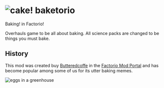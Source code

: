 # ![cake!](https://github.com/jeinstei/baketorio/blob/50524bdb629312d64bb3a55e89dc78152fd84869/graphics/baking_tech.png) baketorio

Baking! in Factorio!

Overhauls game to be all about baking. All science packs are changed to be things you must bake.

## History

This mod was created buy [Butteredcoffe](https://mods.factorio.com/user/butteredcoffe) in the [Factorio Mod Portal](https://mods.factorio.com/mod/baketorio) and has become popular among some of us for its utter baking memes.

![eggs in a greenhouse](https://github.com/jeinstei/baketorio/blob/50524bdb629312d64bb3a55e89dc78152fd84869/graphics/eggs_greenhouse.png)

